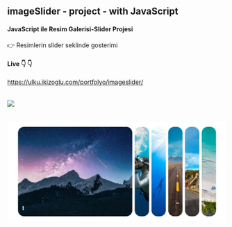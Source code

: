 ## imageSlider - project - with JavaScript  
 #### JavaScript ile Resim Galerisi-Slider Projesi  
 :point_right: Resimlerin slider seklinde gosterimi 
 
 #### Live :point_down: :point_down: 
https://ulku.ikizoglu.com/portfolyo/imageslider/


![](https://github.com/ulkuhos/imageSlider-project-JavaScript-/blob/main/img/imageslider.gif)
---
![](https://github.com/ulkuhos/imageSlider-project-JavaScript-/blob/main/img/imageSliderProjectImg.JPG)
---
